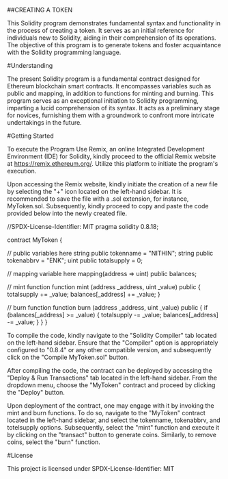 ##CREATING A TOKEN

This Solidity program demonstrates fundamental syntax and functionality in the process of creating a token. It serves as an initial reference for individuals new to Solidity, aiding in their comprehension of its operations. The objective of this program is to generate tokens and foster acquaintance with the Solidity programming language.

#Understanding

The present Solidity program is a fundamental contract designed for Ethereum blockchain smart contracts. It encompasses variables such as public and mapping, in addition to functions for minting and burning. This program serves as an exceptional initiation to Solidity programming, imparting a lucid comprehension of its syntax. It acts as a preliminary stage for novices, furnishing them with a groundwork to confront more intricate undertakings in the future.

#Getting Started

To execute the Program Use Remix, an online Integrated Development Environment (IDE) for Solidity, kindly proceed to the official Remix website at https://remix.ethereum.org/. Utilize this platform to initiate the program's execution.

Upon accessing the Remix website, kindly initiate the creation of a new file by selecting the "+" icon located on the left-hand sidebar. It is recommended to save the file with a .sol extension, for instance, MyToken.sol. Subsequently, kindly proceed to copy and paste the code provided below into the newly created file.

//SPDX-License-Identifier: MIT
pragma solidity 0.8.18;

contract MyToken {

// public variables here
string public tokenname = "NITHIN";
string public tokenabbrv = "ENK";
uint public totalsupply = 0;

// mapping variable here
mapping(address => uint) public balances;

// mint function
function mint (address _address, uint _value) public {
    totalsupply += _value;
    balances[_address] += _value;
}

// burn function
function burn (address _address, uint _value) public {
    if (balances[_address] >= _value) {
    totalsupply -= _value;
    balances[_address] -= _value;
    }
}
}

To compile the code, kindly navigate to the "Solidity Compiler" tab located on the left-hand sidebar. Ensure that the "Compiler" option is appropriately configured to "0.8.4" or any other compatible version, and subsequently click on the "Compile MyToken.sol" button.

After compiling the code, the contract can be deployed by accessing the "Deploy & Run Transactions" tab located in the left-hand sidebar. From the dropdown menu, choose the "MyToken" contract and proceed by clicking the "Deploy" button.

Upon deployment of the contract, one may engage with it by invoking the mint and burn functions. To do so, navigate to the "MyToken" contract located in the left-hand sidebar, and select the tokenname, tokenabbrv, and totelsupply options. Subsequently, select the "mint" function and execute it by clicking on the "transact" button to generate coins. Similarly, to remove coins, select the "burn" function.

#License

This project is licensed under SPDX-License-Identifier: MIT
